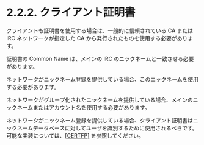 # 2.2.2. クライアント証明書

クライアントも証明書を使用する場合は、一般的に信頼されている CA または IRC ネットワークが指定した CA から発行されたものを使用する必要があります。

証明書の Common Name は、メインの IRC のニックネームと一致させる必要があります。

ネットワークがニックネーム登録を提供している場合、このニックネームを使用する必要があります。

ネットワークがグループ化されたニックネームを提供している場合、メインのニックネームまたはアカウント名を使用する必要があります。

ネットワークがニックネーム登録を提供している場合、クライアント証明書はニックネームデータベースに対してユーザを識別するために使用されるべきです。可能な実装については、[[CERTFP]](http://www.oftc.net/NickServ/CertFP) を参照してください。
